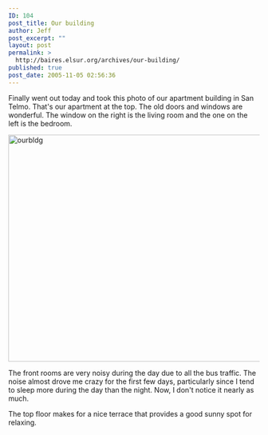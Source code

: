 ```yaml
---
ID: 104
post_title: Our building
author: Jeff
post_excerpt: ""
layout: post
permalink: >
  http://baires.elsur.org/archives/our-building/
published: true
post_date: 2005-11-05 02:56:36
---
```

Finally went out today and took this photo of our apartment building in San Telmo. That's our apartment at the top.  The old doors and windows are wonderful.  The window on the right is the living room and the one on the left is the bedroom.  

<a data-flickr-embed="true"  href="https://www.flickr.com/photos/jeffbarry/25563802062/in/dateposted-family/" title="ourbldg"><img src="https://farm2.staticflickr.com/1536/25563802062_242d89cf0c_z.jpg" width="600" height="454" alt="ourbldg"></a>

The front rooms are very noisy during the day due to all the bus traffic. The noise almost drove me crazy for the first few days, particularly since I tend to sleep more during the day than the night. Now, I don't notice it nearly as much. 

The top floor makes for a nice terrace that provides a  good sunny spot for relaxing.
